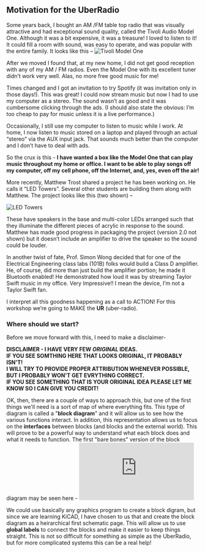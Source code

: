 ## Motivation for the UberRadio
Some years back, I bought an AM /FM table top radio that was visually attractive and had exceptional sound quality, called the Tivoli Audio Model One. Although it was a bit expensive, it was a treasure! I loved to listen to it! It could fill a room with sound, was easy to operate, and was popular with the entire family. It looks like this –
![Tivoli Model One](https://github.com/lab64makerspace/intro2PCBdesign/blob/master/UberRadio/UberRadio%20Images/Tivoli_Model_One.png)

After we moved I found that, at my new home, I did not get good reception with any of my AM / FM radios. Even the Model One with its excellent tuner didn’t work very well. Alas, no more free good music for me!

Times changed and I got an invitation to try Spotify (it was invitation only in those days!). This was great! I could now stream music but now I had to use my computer as a stereo. The sound wasn’t as good and it was cumbersome clicking through the ads. (I should also state the obvious: I’m too cheap to pay for  music unless it is a live performance.)

Occasionally, I still use my computer to listen to music while I work. At home, I now listen to music stored on a laptop and played through an actual “stereo” via the AUX input jack. That sounds much better than the computer and I don’t have to deal with ads. 

So the crux is this -
**I have wanted a box like the Model One that can play music throughout my home or office. I want to be able to play songs off my computer, off my cell phone, off the Internet, and, yes, even off the air!**

More recently, Matthew Trost shared a project he has been working on. He calls it “LED Towers”. Several other students are building them along with Matthew. The project looks like this (two shown) –

![LED Towers](https://github.com/lab64makerspace/intro2PCBdesign/blob/master/UberRadio/UberRadio%20Images/LED%20Towers.png)

These have speakers in the base and multi-color LEDs arranged such that they illuminate the different pieces of acrylic in response to the sound. Matthew has made good progress in packaging the project (version 2.0 not shown) but it doesn’t include an amplifier to drive the speaker so the sound could be louder.

In another twist of fate, Prof. Simon Wong decided that for one of the Electrical Engineering class labs (101B) folks would build a Class D amplifier. He, of course, did more than just build the amplifier portion; he made it Bluetooth enabled! He demonstrated how loud it was by streaming Taylor Swift music in my office. Very Impressive!! I mean the device, I’m not a Taylor Swift fan.

I interpret all this goodness happening as a call to ACTION! For this workshop we’re going to MAKE the **UR** (uber-radio).

### Where should we start?
Before we move forward with this, I need to make a disclaimer-

**DISCLAIMER - I HAVE VERY FEW *ORIGINAL* IDEAS.</br>
IF YOU SEE SOMTHING HERE THAT LOOKS ORIGINAL, IT PROBABLY ISN'T!</br>
I WILL TRY TO PROVIDE PROPER ATTRIBUTION WHENEVER POSSIBLE, BUT I PROBABLY WON'T GET EVRYTHING CORRECT.</br>
IF YOU SEE SOMETHING THAT IS YOUR ORIGINAL IDEA PLEASE LET ME KNOW SO I CAN GIVE YOU CREDIT!**</br>

OK, then, there are a couple of ways to approach this, but one of the first things we'll need is a sort of map of where everything fits. This type of diagram is called a "**block diagram**" and it will allow us to see how the various functions interact. In addition, this representation allows us to focus on the **interfaces** between blocks (and blocks and the external world). This will prove to be a powerful way to understand what each block does and what it needs to function. The first "bare bones" version of the block diagram may be seen here -
![Starting Block Diagram](https://github.com/lab64makerspace/intro2PCBdesign/blob/master/UberRadio/Uber_Radio.pdf)

We could use basically any graphics program to create a block digram, but since we are learning KiCAD, I have chosen to us that and create the block diagram as a heirarchical first schematic page. This will allow us to use **global labels** to connect the blocks and make it easier to keep things straight. This is not so difficult for something as simple as the UberRadio, but for more complicated systems this can be a real help!
